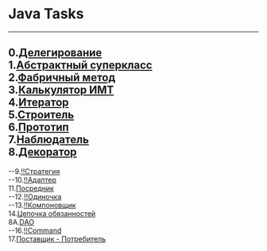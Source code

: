 # Java Tasks
---
0.[Делегирование](https://github.com/Je1rei/Java-Tasks/tree/main/Task%200/Calculator)<br>
1.[Абстрактный суперкласс](https://github.com/Je1rei/Java-Tasks/tree/main/Task%201/AbstractSuperclass)<br>
2.[Фабричный метод](https://github.com/Je1rei/Java-Tasks/tree/main/Task%202/FactoryMethod)<br>
3.[Калькулятор ИМТ](https://github.com/Je1rei/Java-Tasks/tree/main/Task%202/FactoryMethod)<br>
4.[Итератор](https://github.com/Je1rei/Java-Tasks/tree/main/Task%202/FactoryMethod)<br>
5.[Строитель](https://github.com/Je1rei/Java-Tasks/tree/main/Task%205/Builder)<br>
6.[Прототип](https://github.com/Je1rei/Java-Tasks/tree/main/Task%206/Prototype)<br>
7.[Наблюдатель](https://github.com/Je1rei/Java-Tasks/tree/main/Task%207/Observer)<br>
8.[Декоратор](https://github.com/Je1rei/Java-Tasks/tree/main/Task%208/Decorator)<br>
---
--9.[!!Стратегия]()<br>
--10.[!!Адаптер]()<br>
11.[Посредник](https://github.com/Je1rei/Java-Tasks/tree/main/Task%2011/Mediator)<br>
--12.[!!Одиночка]()<br>
--13.[!!Компоновщик]()<br>
14.[Цепочка обязанностей](https://github.com/Je1rei/Java-Tasks/tree/main/Task%2014/Chain%20of%20Responsibility)<br>
8A.[DAO](https://github.com/Je1rei/Java-Tasks/tree/main/Task8A/DAO)<br>
--16.[!!Command]()<br>
17.[Поставщик - Потребитель](https://github.com/Je1rei/Java-Tasks/tree/main/Task%2017/Product-Customer)<br>
